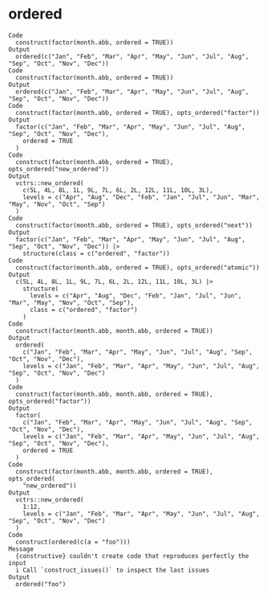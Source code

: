 # ordered

    Code
      construct(factor(month.abb, ordered = TRUE))
    Output
      ordered(c("Jan", "Feb", "Mar", "Apr", "May", "Jun", "Jul", "Aug", "Sep", "Oct", "Nov", "Dec"))
    Code
      construct(factor(month.abb, ordered = TRUE))
    Output
      ordered(c("Jan", "Feb", "Mar", "Apr", "May", "Jun", "Jul", "Aug", "Sep", "Oct", "Nov", "Dec"))
    Code
      construct(factor(month.abb, ordered = TRUE), opts_ordered("factor"))
    Output
      factor(c("Jan", "Feb", "Mar", "Apr", "May", "Jun", "Jul", "Aug", "Sep", "Oct", "Nov", "Dec"),
        ordered = TRUE
      )
    Code
      construct(factor(month.abb, ordered = TRUE), opts_ordered("new_ordered"))
    Output
      vctrs::new_ordered(
        c(5L, 4L, 8L, 1L, 9L, 7L, 6L, 2L, 12L, 11L, 10L, 3L),
        levels = c("Apr", "Aug", "Dec", "Feb", "Jan", "Jul", "Jun", "Mar", "May", "Nov", "Oct", "Sep")
      )
    Code
      construct(factor(month.abb, ordered = TRUE), opts_ordered("next"))
    Output
      factor(c("Jan", "Feb", "Mar", "Apr", "May", "Jun", "Jul", "Aug", "Sep", "Oct", "Nov", "Dec")) |>
        structure(class = c("ordered", "factor"))
    Code
      construct(factor(month.abb, ordered = TRUE), opts_ordered("atomic"))
    Output
      c(5L, 4L, 8L, 1L, 9L, 7L, 6L, 2L, 12L, 11L, 10L, 3L) |>
        structure(
          levels = c("Apr", "Aug", "Dec", "Feb", "Jan", "Jul", "Jun", "Mar", "May", "Nov", "Oct", "Sep"),
          class = c("ordered", "factor")
        )
    Code
      construct(factor(month.abb, month.abb, ordered = TRUE))
    Output
      ordered(
        c("Jan", "Feb", "Mar", "Apr", "May", "Jun", "Jul", "Aug", "Sep", "Oct", "Nov", "Dec"),
        levels = c("Jan", "Feb", "Mar", "Apr", "May", "Jun", "Jul", "Aug", "Sep", "Oct", "Nov", "Dec")
      )
    Code
      construct(factor(month.abb, month.abb, ordered = TRUE), opts_ordered("factor"))
    Output
      factor(
        c("Jan", "Feb", "Mar", "Apr", "May", "Jun", "Jul", "Aug", "Sep", "Oct", "Nov", "Dec"),
        levels = c("Jan", "Feb", "Mar", "Apr", "May", "Jun", "Jul", "Aug", "Sep", "Oct", "Nov", "Dec"),
        ordered = TRUE
      )
    Code
      construct(factor(month.abb, month.abb, ordered = TRUE), opts_ordered(
        "new_ordered"))
    Output
      vctrs::new_ordered(
        1:12,
        levels = c("Jan", "Feb", "Mar", "Apr", "May", "Jun", "Jul", "Aug", "Sep", "Oct", "Nov", "Dec")
      )
    Code
      construct(ordered(c(a = "foo")))
    Message
      {constructive} couldn't create code that reproduces perfectly the input
      i Call `construct_issues()` to inspect the last issues
    Output
      ordered("foo")

